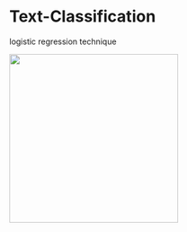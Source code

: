 # Text-Classification
logistic regression technique
<p><img akign="right alt="gif" src="https://github.com/marihanraafat/Text-Classification/blob/main/text%20classification%20demo.gif" width="300 height="320/></p>

